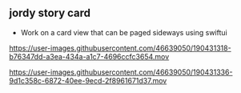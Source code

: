 ## jordy story card

- Work on a card view that can be paged sideways using swiftui

https://user-images.githubusercontent.com/46639050/190431318-b76347dd-a3ea-434a-a1c7-4696ccfc3654.mov

https://user-images.githubusercontent.com/46639050/190431336-9d1c358c-6872-40ee-9ecd-2f8961671d37.mov


